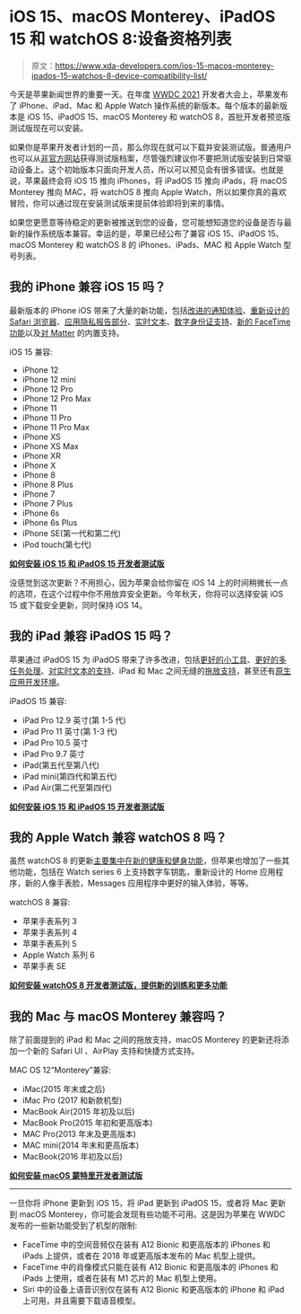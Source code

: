 # iOS 15、macOS Monterey、iPadOS 15 和 watchOS 8:设备资格列表

> 原文：<https://www.xda-developers.com/ios-15-macos-monterey-ipados-15-watchos-8-device-compatibility-list/>

今天是苹果新闻世界的重要一天。在年度 [WWDC 2021](https://www.xda-developers.com/tag/wwdc-2021/) 开发者大会上，苹果发布了 iPhone、iPad、Mac 和 Apple Watch 操作系统的新版本。每个版本的最新版本是 iOS 15、iPadOS 15、macOS Monterey 和 watchOS 8，首批开发者预览版测试版现在可以安装。

如果你是苹果开发者计划的一员，那么你现在就可以下载并安装测试版。普通用户也可以从[非官方网站](https://betaprofiles.com/)获得测试版档案，尽管强烈建议你不要把测试版安装到日常驱动设备上。这个初始版本只面向开发人员，所以可以预见会有很多错误。也就是说，苹果最终会将 iOS 15 推向 iPhones，将 iPadOS 15 推向 iPads，将 macOS Monterey 推向 MAC，将 watchOS 8 推向 Apple Watch，所以如果你真的喜欢冒险，你可以通过现在安装测试版来提前体验即将到来的事情。

如果您更愿意等待稳定的更新被推送到您的设备，您可能想知道您的设备是否与最新的操作系统版本兼容。幸运的是，苹果已经公布了兼容 iOS 15、iPadOS 15、macOS Monterey 和 watchOS 8 的 iPhones、iPads、MAC 和 Apple Watch 型号列表。

## 我的 iPhone 兼容 iOS 15 吗？

最新版本的 iPhone iOS 带来了大量的新功能，包括[改进的通知体验](https://www.xda-developers.com/ios-15-notifications-better-android/)、[重新设计的 Safari 浏览器](https://www.xda-developers.com/safari-reimagined-macos-extensions-ios-ipados/)、[应用隐私报告部分](https://www.xda-developers.com/apple-takes-a-jab-at-facebook-and-google-with-new-privacy-features/)、[实时文本](https://www.xda-developers.com/live-text-is-apples-version-of-google-lens-for-ios/)、[数字身份证支持](https://www.xda-developers.com/ios-15-id-card-apple-wallet/)、[新的 FaceTime 功能](https://www.xda-developers.com/apple-wwdc-2021-facetime-update/)以及[对 Matter](https://www.xda-developers.com/apples-smart-home-vision-cohesive-interconnected/) 的内置支持。

iOS 15 兼容:

*   iPhone 12
*   iPhone 12 mini
*   iPhone 12 Pro
*   iPhone 12 Pro Max
*   iPhone 11
*   iPhone 11 Pro
*   iPhone 11 Pro Max
*   iPhone XS
*   iPhone XS Max
*   iPhone XR
*   iPhone X
*   iPhone 8
*   iPhone 8 Plus
*   iPhone 7
*   iPhone 7 Plus
*   iPhone 6s
*   iPhone 6s Plus
*   iPhone SE(第一代和第二代)
*   iPod touch(第七代)

**[如何安装 iOS 15 和 iPadOS 15 开发者测试版](https://www.xda-developers.com/how-to-install-ios-beta/)**

没感觉到这次更新？不用担心，因为苹果会给你留在 iOS 14 上的时间稍微长一点的选项，在这个过程中你不用放弃安全更新。今年秋天，你将可以选择安装 iOS 15 或下载安全更新，同时保持 iOS 14。

## 我的 iPad 兼容 iPadOS 15 吗？

苹果通过 iPadOS 15 为 iPadOS 带来了许多改进，包括[更好的小工具](https://www.xda-developers.com/apple-bringing-widgets-home-screen-ipados-15/)、[更好的多任务处理](https://www.xda-developers.com/ipad-multitasking-wont-be-terrible-anymore-with-ios-15/)、[对实时文本的支持](https://www.xda-developers.com/live-text-is-apples-version-of-google-lens-for-ios/)、iPad 和 Mac 之间无缝的[拖放支持](https://www.xda-developers.com/macos-montery-universal-control/)，甚至还有[原生应用开发环境](https://www.xda-developers.com/apple-brings-native-app-development-to-ipad-but-its-not-quite-xcode/)。

iPadOS 15 兼容:

*   iPad Pro 12.9 英寸(第 1-5 代)
*   iPad Pro 11 英寸(第 1-3 代)
*   iPad Pro 10.5 英寸
*   iPad Pro 9.7 英寸
*   iPad(第五代至第八代)
*   iPad mini(第四代和第五代)
*   iPad Air(第二代至第四代)

**[如何安装 iOS 15 和 iPadOS 15 开发者测试版](https://www.xda-developers.com/how-to-install-ios-beta/)**

## 我的 Apple Watch 兼容 watchOS 8 吗？

虽然 watchOS 8 的更新[主要集中在新的健康和健身功能](https://www.xda-developers.com/apple-watch-watchos-8-update/)，但苹果也增加了一些其他功能，包括在 Watch series 6 上支持数字车钥匙，重新设计的 Home 应用程序，新的人像手表脸，Messages 应用程序中更好的输入体验，等等。

watchOS 8 兼容:

*   苹果手表系列 3
*   苹果手表系列 4
*   苹果手表系列 5
*   Apple Watch 系列 6
*   苹果手表 SE

**[如何安装 watchOS 8 开发者测试版，提供新的训练和更多功能](https://www.xda-developers.com/how-to-install-watchos-beta/)**

## 我的 Mac 与 macOS Monterey 兼容吗？

除了前面提到的 iPad 和 Mac 之间的拖放支持，macOS Monterey 的更新还将添加一个新的 Safari UI 、AirPlay 支持和快捷方式支持。

MAC OS 12“Monterey”兼容:

*   iMac(2015 年末或之后)
*   iMac Pro (2017 和新款机型)
*   MacBook Air(2015 年初及以后)
*   MacBook Pro(2015 年初和更高版本)
*   MAC Pro(2013 年末及更高版本)
*   MAC mini(2014 年末和更高版本)
*   MacBook(2016 年初及以后)

**[如何安装 macOS 蒙特里开发者测试版](https://www.xda-developers.com/how-to-install-macos-monterey/)**

* * *

一旦你将 iPhone 更新到 iOS 15，将 iPad 更新到 iPadOS 15，或者将 Mac 更新到 macOS Monterey，你可能会发现有些功能不可用。这是因为苹果在 WWDC 发布的一些新功能受到了机型的限制:

*   FaceTime 中的空间音频仅在装有 A12 Bionic 和更高版本的 iPhones 和 iPads 上提供，或者在 2018 年或更高版本发布的 Mac 机型上提供。
*   FaceTime 中的肖像模式只能在装有 A12 Bionic 和更高版本的 iPhones 和 iPads 上使用，或者在装有 M1 芯片的 Mac 机型上使用。
*   Siri 中的设备上语音识别仅在装有 A12 Bionic 和更高版本的 iPhone 和 iPad 上可用，并且需要下载语音模型。